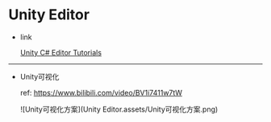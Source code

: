 # Unity Editor

* link

  [Unity C# Editor Tutorials](https://catlikecoding.com/unity/tutorials/editor/)





---



* Unity可视化

  ref: https://www.bilibili.com/video/BV1i7411w7tW

  ![Unity可视化方案](Unity Editor.assets/Unity可视化方案.png)
